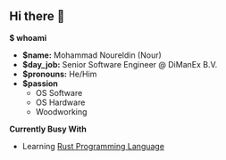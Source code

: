 ## Hi there 👋
**$ whoami**
- **$name:** Mohammad Noureldin (Nour)
- **$day_job:** Senior Software Engineer @ DiManEx B.V.
- **$pronouns:** He/Him
- **$passion**
  - OS Software
  - OS Hardware
  - Woodworking

**Currently Busy With**
- Learning [Rust Programming Language](https://www.rust-lang.org/)

<!--
**mnour/mnour** is a ✨ _special_ ✨ repository because its `README.md` (this file) appears on your GitHub profile.

Here are some ideas to get you started:

- 🔭 I’m currently working on ...
- 🌱 I’m currently learning ...
- 👯 I’m looking to collaborate on ...
- 🤔 I’m looking for help with ...
- 💬 Ask me about ...
- 📫 How to reach me: ...
- 😄 Pronouns: ...
- ⚡ Fun fact: ...
-->

